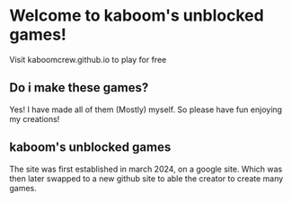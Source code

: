 # Welcome to kaboom's unblocked games!
Visit kaboomcrew.github.io to play for free

## Do i make these games?
Yes! I have made all of them (Mostly) myself. So please have fun enjoying my creations!

## kaboom's unblocked games
The site was first established in march 2024, on a google site. Which was then later swapped to a new github site to able the creator to create many
games.
